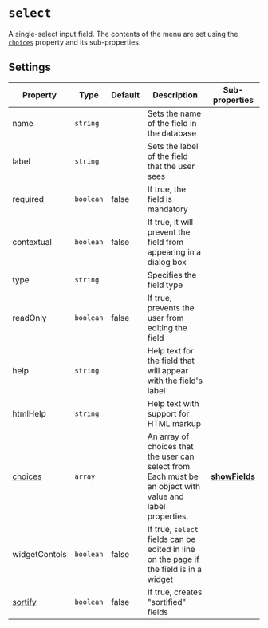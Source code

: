 # `select`

A single-select input field. The contents of the menu are set using the [`choices`](/reference/field-properties/choices.md) property and its sub-properties.

## Settings

|  Property | Type   | Default | Description | Sub-properties |
|---|---|---|---|---|
|name | `string` | | Sets the name of the field in the database | |
|label | `string` | | Sets the label of the field that the user sees | |
|required | `boolean` | false | If true, the field is mandatory | |
|contextual | `boolean` | false | If true, it will prevent the field from appearing in a dialog box | |
|type | `string` | | Specifies the field type | |
|readOnly | `boolean` | false | If true, prevents the user from editing the field | |
|help | `string` | | Help text for the field that will appear with the field's label | |
|htmlHelp | `string` | | Help text with support for HTML markup | |
|[choices](/reference/field-properties/choices.md) | `array` |  | An array of choices that the user can select from. Each must be an object with value and label properties. |  [**showFields**](/reference/field-properties/choices.md#showfields) |
|widgetContols | `boolean` | false | If true, `select` fields can be edited in line on the page if the field is in a widget | |
|[sortify](/reference/field-properties/sortify.md) | `boolean` | false | If true, creates "sortified" fields |

